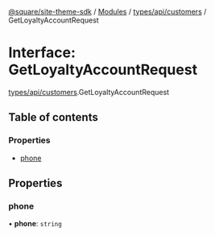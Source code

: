 [@square/site-theme-sdk](../GettingStarted.md) / [Modules](../modules.md) / [types/api/customers](../modules/types_api_customers.md) / GetLoyaltyAccountRequest

# Interface: GetLoyaltyAccountRequest

[types/api/customers](../modules/types_api_customers.md).GetLoyaltyAccountRequest

## Table of contents

### Properties

- [phone](types_api_customers.GetLoyaltyAccountRequest.md#phone)

## Properties

### phone

• **phone**: `string`
